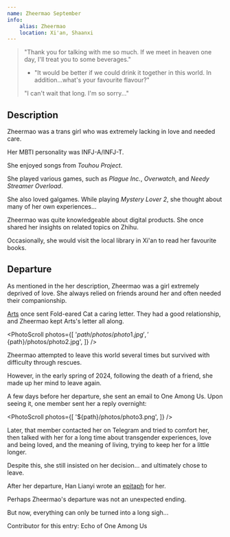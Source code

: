 ```yaml
---
name: Zheermao September
info:
    alias: Zheermao
    location: Xi'an, Shaanxi
---
```


> "Thank you for talking with me so much.
> If we meet in heaven one day, I'll treat you to some beverages."
>
> - "It would be better if we could drink it together in this world.
> In addition...what's your favourite flavour?"
>
> "I can't wait that long. I'm so sorry..."

## Description

Zheermao was a trans girl who was extremely lacking in love and needed care.

Her MBTI personality was INFJ-A/INFJ-T.

She enjoyed songs from *Touhou Project*.

She played various games, such as *Plague Inc.*, *Overwatch*, and *Needy Streamer Overload*.

She also loved galgames.
While playing *Mystery Lover 2*, she thought about many of her own experiences...

Zheermao was quite knowledgeable about digital products. She once shared her insights on related topics on Zhihu.

Occasionally, she would visit the local library in Xi'an to read her favourite books.

## Departure

As mentioned in the her description,
Zheermao was a girl extremely deprived of love.
She always relied on friends around her and often needed their companionship.

[Arts](https://one-among.us/profile/ArtsEpiphany) once sent Fold-eared Cat a caring letter.
They had a good relationship, and Zheermao kept Arts's letter all along.

<PhotoScroll photos={[
    '${path}/photos/photo1.jpg',
    '${path}/photos/photo2.jpg',
]} />

Zheermao attempted to leave this world several times but survived with difficulty through rescues.

However, in the early spring of 2024,
following the death of a friend, she made up her mind to leave again.

A few days before her departure,
she sent an email to One Among Us.
Upon seeing it, one member sent her a reply overnight:

<PhotoScroll photos={[
    '${path}/photos/photo3.png',
]} />

Later, that member contacted her on Telegram and tried to comfort her, then talked with her for a long time about transgender experiences, love and being loved, and the meaning of living, trying to keep her for a little longer.

Despite this, she still insisted on her decision... and ultimately chose to leave.

After her departure, Han Lianyi wrote an [epitaph](https://t.me/Lianyi520/565) for her.

Perhaps Zheermao's departure was not an unexpected ending.

But now, everything can only be turned into a long sigh...

Contributor for this entry: Echo of One Among Us
